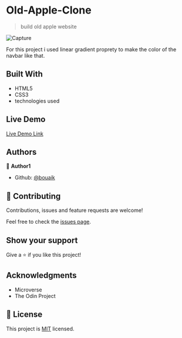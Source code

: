 # Old-Apple-Clone

> build old apple website

![Capture](https://user-images.githubusercontent.com/45256093/73124479-3c757480-3f9c-11ea-9b08-e1b17d54507a.JPG)

For this project i used linear gradient proprety to make the color of the navbar like that.

## Built With

- HTML5
- CSS3
- technologies used

## Live Demo

[Live Demo Link](https://rawcdn.githack.com/bouaik/Old-Apple-Clone/55b225074f9e2ca032baedf28c7e218fa0aedd41/index.html)



## Authors

👤 **Author1**

- Github: [@bouaik](https://github.com/bouaik)


## 🤝 Contributing

Contributions, issues and feature requests are welcome!

Feel free to check the [issues page](https://github.com/bouaik/Old-Apple-Clone/issues).

## Show your support

Give a ⭐️ if you like this project!

## Acknowledgments

- Microverse
- The Odin Project

## 📝 License

This project is [MIT](lic.url) licensed.
